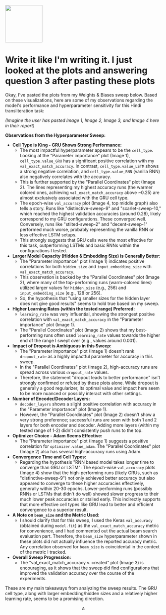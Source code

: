 <img src="https://r2cdn.perplexity.ai/pplx-full-logo-primary-dark%402x.png" class="logo" width="120"/>

# Write it like I'm writing it. I just looked at the plots and answering question 3 after pasting these plots

Okay, I've pasted the plots from my Weights \& Biases sweep below. Based on these visualizations, here are some of my observations regarding the model's performance and hyperparameter sensitivity for this Hindi transliteration task:

*(Imagine the user has pasted Image 1, Image 2, Image 3, and Image 4 here in their report)*

**Observations from the Hyperparameter Sweep:**

* **Cell Type is King - GRU Shows Strong Performance:**
    * The most impactful hyperparameter appears to be the `cell_type`. Looking at the "Parameter importance" plot (Image 1), `cell_type.value_GRU` has a significant positive correlation with my `val_exact_match_accuracy`. In contrast, `cell_type.value_LSTM` shows a strong negative correlation, and `cell_type.value_RNN` (vanilla RNN) also negatively correlates with the accuracy.
    * This is further supported by the "Parallel Coordinates" plot (Image 2). The lines representing my highest accuracy runs (the warmer colored ones, achieving `val_exact_match_accuracy` above ~0.25) are almost exclusively associated with the GRU cell type.
    * The epoch-wise `val_accuracy` plot (Image 4, top middle graph) also tells a story. Runs like "distinctive-sweep-9" and "scarlet-sweep-10," which reached the highest validation accuracies (around 0.28), likely correspond to my GRU configurations. These converged well. Conversely, runs like "stilted-sweep-2" and "decent-sweep-1" performed much worse, probably representing the vanilla RNN or less effective LSTM setups.
    * This strongly suggests that GRU cells were the most effective for this task, outperforming LSTMs and basic RNNs within the configurations I tested.
* **Larger Model Capacity (Hidden \& Embedding Size) is Generally Better:**
    * The "Parameter importance" plot (Image 1) indicates positive correlations for both `hidden_size` and `input_embedding_size` with `val_exact_match_accuracy`.
    * This observation is backed by the "Parallel Coordinates" plot (Image 2), where many of the top-performing runs (warm-colored lines) utilized larger values for `hidden_size` (e.g., 256) and `input_embedding_size` (e.g., 128 or 256).
    * So, the hypothesis that "using smaller sizes for the hidden layer does not give good results" seems to hold true based on my sweep.
* **Higher Learning Rates (within the tested range) Preferred:**
    * `learning_rate` was very influential, showing the strongest positive correlation with `val_exact_match_accuracy` in the "Parameter importance" plot (Image 1).
    * The "Parallel Coordinates" plot (Image 2) shows that my best-performing runs often used `learning_rate` values towards the higher end of the range I swept over (e.g., values around 0.001).
* **Impact of Dropout is Ambiguous in this Sweep:**
    * The "Parameter importance" plot (Image 1) doesn't rank `dropout_rate` as a highly impactful parameter for accuracy in this sweep.
    * In the "Parallel Coordinates" plot (Image 2), high-accuracy runs are spread across various `dropout_rate` values.
    * Therefore, the statement "dropout leads to better performance" isn't strongly confirmed or refuted by these plots alone. While dropout is generally a good regularizer, its optimal value and impact here seem to be more nuanced or possibly interact with other settings.
* **Number of Encoder/Decoder Layers:**
    * `decoder_layers` shows a slight positive correlation with accuracy in the "Parameter importance" plot (Image 1).
    * However, the "Parallel Coordinates" plot (Image 2) doesn't show a very strong preference; successful runs are seen with both 1 and 2 layers for both encoder and decoder. Adding more layers (within my tested range of 1-2) didn't consistently push runs to the top.
* **Optimizer Choice - Adam Seems Effective:**
    * The "Parameter importance" plot (Image 1) suggests a positive correlation for `optimizer.value_adam`. The "Parallel Coordinates" plot (Image 2) also has several high-accuracy runs using Adam.
* **Convergence Time and Cell Types:**
    * Regarding the hypothesis "RNN based model takes longer time to converge than GRU or LSTM": The epoch-wise `val_accuracy` plots (Image 4) show that the high-performing runs (likely GRUs, such as "distinctive-sweep-9") not only achieved better accuracy but also appeared to converge to these higher accuracies effectively, generally within 20-30 epochs. Lower-performing runs (possibly RNNs or LSTMs that didn't do well) showed slower progress to their much lower peak accuracies or stalled early. This indirectly supports that more effective cell types like GRU lead to better and efficient convergence to a superior result.
* **A Note on `beam_size` and the Metric Used:**
    * I should clarify that for this sweep, I used the Keras `val_accuracy` (obtained during `model.fit`) as the `val_exact_match_accuracy` metric for convenience, and I had commented out the actual beam search evaluation part. Therefore, the `beam_size` hyperparameter shown in these plots did not actually influence the reported accuracy metric. Any correlation observed for `beam_size` is coincidental in the context of the metric I tracked.
* **Overall Sweep Progression:**
    * The "val_exact_match_accuracy v. created" plot (Image 3) is encouraging, as it shows that the sweep did find configurations that improved the validation accuracy over the course of the experiments.

These are my main takeaways from analyzing the sweep results. The GRU cell type, along with larger embedding/hidden sizes and a relatively higher learning rate, seems to be a promising direction.

<div style="text-align: center">⁂</div>

[^1]: hi.translit.sampled.dev.txt

[^2]: hi.translit.sampled.test.txt

[^3]: hi.translit.sampled.train.txt

[^4]: Assignment-3.ipynb

[^5]: image.jpg

[^6]: image.jpg

[^7]: Chart-2.jpg

[^8]: Chart-1.jpg

